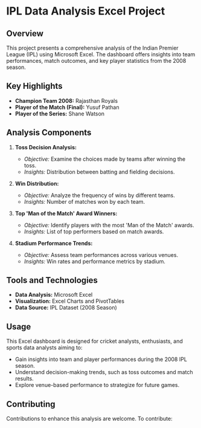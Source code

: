 # IPL Data Analysis Excel Project

## Overview

This project presents a comprehensive analysis of the Indian Premier League (IPL) using Microsoft Excel. The dashboard offers insights into team performances, match outcomes, and key player statistics from the 2008 season.

## Key Highlights

- **Champion Team 2008:** Rajasthan Royals
- **Player of the Match (Final):** Yusuf Pathan
- **Player of the Series:** Shane Watson

## Analysis Components

1. **Toss Decision Analysis:**
   - *Objective:* Examine the choices made by teams after winning the toss.
   - *Insights:* Distribution between batting and fielding decisions.

2. **Win Distribution:**
   - *Objective:* Analyze the frequency of wins by different teams.
   - *Insights:* Number of matches won by each team.

3. **Top 'Man of the Match' Award Winners:**
   - *Objective:* Identify players with the most 'Man of the Match' awards.
   - *Insights:* List of top performers based on match awards.

4. **Stadium Performance Trends:**
   - *Objective:* Assess team performances across various venues.
   - *Insights:* Win rates and performance metrics by stadium.

## Tools and Technologies

- **Data Analysis:** Microsoft Excel
- **Visualization:** Excel Charts and PivotTables
- **Data Source:** IPL Dataset (2008 Season)

## Usage

This Excel dashboard is designed for cricket analysts, enthusiasts, and sports data analysts aiming to:

- Gain insights into team and player performances during the 2008 IPL season.
- Understand decision-making trends, such as toss outcomes and match results.
- Explore venue-based performance to strategize for future games.

## Contributing

Contributions to enhance this analysis are welcome. To contribute:
